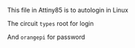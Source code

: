 This file in Attiny85 is to autologin in Linux

The circuit `types` root for login

And `orangepi` for password
